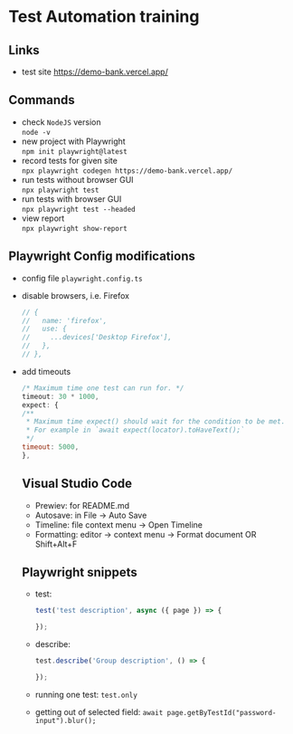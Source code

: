 # Test Automation training

## Links
- test site https://demo-bank.vercel.app/  

## Commands
- check `NodeJS` version  
`node -v`
- new project with Playwright  
`npm init playwright@latest`
- record tests for given site  
`npx playwright codegen https://demo-bank.vercel.app/`
- run tests without browser GUI  
`npx playwright test`
- run tests with browser GUI  
`npx playwright test --headed`
- view report  
`npx playwright show-report`

## Playwright Config modifications
- config file `playwright.config.ts`
- disable browsers, i.e. Firefox  
    ```javascript
    // {
    //   name: 'firefox',
    //   use: {
    //     ...devices['Desktop Firefox'],
    //   },
    // },
    ```
- add timeouts
    ```javascript
    /* Maximum time one test can run for. */
  timeout: 30 * 1000,
  expect: {
    /**
     * Maximum time expect() should wait for the condition to be met.
     * For example in `await expect(locator).toHaveText();`
     */
    timeout: 5000,
  },
  ```

  ## Visual Studio Code
  - Prewiev: for README.md
  - Autosave: in File -> Auto Save
  - Timeline: file context menu -> Open Timeline
  - Formatting: editor -> context menu -> Format document OR Shift+Alt+F

  ## Playwright snippets
  - test:
    ```javascript
    test('test description', async ({ page }) => {
    
    });
    ```
  - describe:
     ```javascript
     test.describe('Group description', () => {

     });
    ```

  - running one test: `test.only`
  - getting out of selected field: `await page.getByTestId("password-input").blur();`